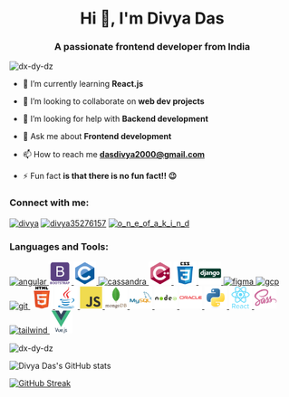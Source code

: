 <h1 align="center">Hi 👋, I'm Divya Das</h1>
<h3 align="center">A passionate frontend developer from India</h3>

<p align="left"> <img src="https://komarev.com/ghpvc/?username=dx-dy-dz&label=Profile%20views&color=0e75b6&style=flat" alt="dx-dy-dz" /> </p>

- 🌱 I’m currently learning **React.js**

- 👯 I’m looking to collaborate on **web dev projects**

- 🤝 I’m looking for help with **Backend development**

- 💬 Ask me about **Frontend development**

- 📫 How to reach me **dasdivya2000@gmail.com**

- ⚡ Fun fact **is that there is no fun fact!! 😉**

<h3 align="left">Connect with me:</h3>
<p align="left">
<a href="https://dev.to/divya" target="blank"><img align="center" src="https://cdn.jsdelivr.net/npm/simple-icons@3.0.1/icons/dev-dot-to.svg" alt="divya" height="30" width="40" /></a>
<a href="https://twitter.com/divya35276157" target="blank"><img align="center" src="https://raw.githubusercontent.com/rahuldkjain/github-profile-readme-generator/master/src/images/icons/Social/twitter.svg" alt="divya35276157" height="30" width="40" /></a>
<a href="https://instagram.com/o_n_e_of_a_k_i_n_d" target="blank"><img align="center" src="https://raw.githubusercontent.com/rahuldkjain/github-profile-readme-generator/master/src/images/icons/Social/instagram.svg" alt="o_n_e_of_a_k_i_n_d" height="30" width="40" /></a>
</p>

<h3 align="left">Languages and Tools:</h3>
<p align="left"> <a href="https://angular.io" target="_blank"> <img src="https://angular.io/assets/images/logos/angular/angular.svg" alt="angular" width="40" height="40"/> </a> <a href="https://getbootstrap.com" target="_blank"> <img src="https://raw.githubusercontent.com/devicons/devicon/master/icons/bootstrap/bootstrap-plain-wordmark.svg" alt="bootstrap" width="40" height="40"/> </a> <a href="https://www.cprogramming.com/" target="_blank"> <img src="https://raw.githubusercontent.com/devicons/devicon/master/icons/c/c-original.svg" alt="c" width="40" height="40"/> </a> <a href="https://cassandra.apache.org/" target="_blank"> <img src="https://www.vectorlogo.zone/logos/apache_cassandra/apache_cassandra-icon.svg" alt="cassandra" width="40" height="40"/> </a> <a href="https://www.w3schools.com/cpp/" target="_blank"> <img src="https://raw.githubusercontent.com/devicons/devicon/master/icons/cplusplus/cplusplus-original.svg" alt="cplusplus" width="40" height="40"/> </a> <a href="https://www.w3schools.com/css/" target="_blank"> <img src="https://raw.githubusercontent.com/devicons/devicon/master/icons/css3/css3-original-wordmark.svg" alt="css3" width="40" height="40"/> </a> <a href="https://www.djangoproject.com/" target="_blank"> <img src="https://raw.githubusercontent.com/devicons/devicon/master/icons/django/django-original.svg" alt="django" width="40" height="40"/> </a> <a href="https://www.figma.com/" target="_blank"> <img src="https://www.vectorlogo.zone/logos/figma/figma-icon.svg" alt="figma" width="40" height="40"/> </a> <a href="https://cloud.google.com" target="_blank"> <img src="https://www.vectorlogo.zone/logos/google_cloud/google_cloud-icon.svg" alt="gcp" width="40" height="40"/> </a> <a href="https://git-scm.com/" target="_blank"> <img src="https://www.vectorlogo.zone/logos/git-scm/git-scm-icon.svg" alt="git" width="40" height="40"/> </a> <a href="https://www.w3.org/html/" target="_blank"> <img src="https://raw.githubusercontent.com/devicons/devicon/master/icons/html5/html5-original-wordmark.svg" alt="html5" width="40" height="40"/> </a> <a href="https://www.java.com" target="_blank"> <img src="https://raw.githubusercontent.com/devicons/devicon/master/icons/java/java-original.svg" alt="java" width="40" height="40"/> </a> <a href="https://developer.mozilla.org/en-US/docs/Web/JavaScript" target="_blank"> <img src="https://raw.githubusercontent.com/devicons/devicon/master/icons/javascript/javascript-original.svg" alt="javascript" width="40" height="40"/> </a> <a href="https://www.mongodb.com/" target="_blank"> <img src="https://raw.githubusercontent.com/devicons/devicon/master/icons/mongodb/mongodb-original-wordmark.svg" alt="mongodb" width="40" height="40"/> </a> <a href="https://www.mysql.com/" target="_blank"> <img src="https://raw.githubusercontent.com/devicons/devicon/master/icons/mysql/mysql-original-wordmark.svg" alt="mysql" width="40" height="40"/> </a> <a href="https://nodejs.org" target="_blank"> <img src="https://raw.githubusercontent.com/devicons/devicon/master/icons/nodejs/nodejs-original-wordmark.svg" alt="nodejs" width="40" height="40"/> </a> <a href="https://www.oracle.com/" target="_blank"> <img src="https://raw.githubusercontent.com/devicons/devicon/master/icons/oracle/oracle-original.svg" alt="oracle" width="40" height="40"/> </a> <a href="https://www.python.org" target="_blank"> <img src="https://raw.githubusercontent.com/devicons/devicon/master/icons/python/python-original.svg" alt="python" width="40" height="40"/> </a> <a href="https://reactjs.org/" target="_blank"> <img src="https://raw.githubusercontent.com/devicons/devicon/master/icons/react/react-original-wordmark.svg" alt="react" width="40" height="40"/> </a> <a href="https://sass-lang.com" target="_blank"> <img src="https://raw.githubusercontent.com/devicons/devicon/master/icons/sass/sass-original.svg" alt="sass" width="40" height="40"/> </a> <a href="https://tailwindcss.com/" target="_blank"> <img src="https://www.vectorlogo.zone/logos/tailwindcss/tailwindcss-icon.svg" alt="tailwind" width="40" height="40"/> </a> <a href="https://vuejs.org/" target="_blank"> <img src="https://raw.githubusercontent.com/devicons/devicon/master/icons/vuejs/vuejs-original-wordmark.svg" alt="vuejs" width="40" height="40"/> </a> </p>

<p><img align="center" src="https://github-readme-stats.vercel.app/api/top-langs?username=dx-dy-dz&show_icons=true&locale=en&layout=compact&theme=radical" alt="dx-dy-dz" /></p>

<!--  <p>&nbsp;<img align="center" src="https://github-readme-stats.vercel.app/api?username=dx-dy-dz&show_icons=true&locale=en" alt="dx-dy-dz" /></p> -->
 <!--  [![Divya Das's GitHub stats](https://github-readme-stats.vercel.app/api?username=dx-dy-dz)](https://github.com/dx-dy-dz/github-readme-stats) -->
![Divya Das's GitHub stats](https://github-readme-stats.vercel.app/api?username=dx-dy-dz&show_icons=true&theme=radical&count_private=true)

 
[![GitHub Streak](http://github-readme-streak-stats.herokuapp.com?user=dx-dy-dz&theme=radical&date_format=M%20j%5B%2C%20Y%5D&border=DD0877&currStreakNum=DD2380&fire=DDAC0B&currStreakLabel=DD0D95&ring=DDB713)](https://git.io/streak-stats)

<!-- <p><img align="center" src="https://github-readme-streak-stats.herokuapp.com/?user=dx-dy-dz&" alt="dx-dy-dz" /></p> -->  

<!--  <a href="#">
    <img src="https://activity-graph.herokuapp.com/graph?username=dx-dy-dz&bg_color=000000&color=1cfdee&line=11ff00&point=08e7cd&area=true&hide_border=true"/>
  </a>
 -->
